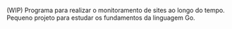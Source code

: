 (WIP) Programa para realizar o monitoramento de sites ao longo do tempo. Pequeno projeto para estudar os fundamentos da linguagem Go.
